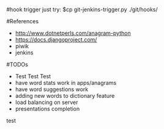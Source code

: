 #hook trigger
just try:
$cp git-jenkins-trigger.py ./git/hooks/

#References
- http://www.dotnetperls.com/anagram-python
- https://docs.djangoproject.com/
- piwik
- jenkins

#TODOs
- Test Test Test
- have word stats work in apps/anagrams
- have word suggestions work
- adding new words to dictionary feature
- load balancing on server
- presentations completion

test
